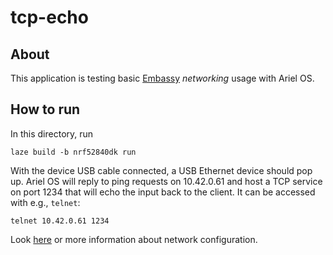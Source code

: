 # tcp-echo

## About

This application is testing basic
[Embassy](https://github.com/embassy-rs/embassy) _networking_ usage with Ariel OS.

## How to run

In this directory, run

    laze build -b nrf52840dk run

With the device USB cable connected, a USB Ethernet device should pop up.
Ariel OS will reply to ping requests on 10.42.0.61 and host a TCP service on
port 1234 that will echo the input back to the client. It can be accessed with
e.g., `telnet`:

    telnet 10.42.0.61 1234

Look [here](../README.md#networking) or more information about network configuration.
